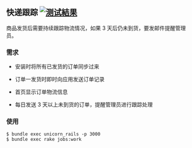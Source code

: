## 快递跟踪 [![测试結果](https://secure.travis-ci.org/saberma/shopqi-app-express.png)](http://travis-ci.org/saberma/shopqi-app-express)


商品发货后需要持续跟踪物流情况，如果 3 天后仍未到货，要发邮件提醒管理员。


### 需求

* 安装时将所有已发货的订单同步过来

* 订单一发货时即时向应用发送订单记录

* 首页显示订单物流信息

* 每日发送 3 天以上未到货的订单，提醒管理员进行跟踪处理


### 使用

    $ bundle exec unicorn_rails -p 3000
    $ bundle exec rake jobs:work
